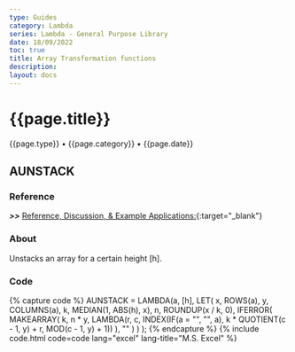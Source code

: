```yaml
---
type: Guides
category: Lambda
series: Lambda - General Purpose Library
date: 18/09/2022
toc: true
title: Array Transformation functions
description: 
layout: docs
---
```


# {{page.title}}
<time class="metadata" style="text-alstyleign:left"> {{page.type}} • {{page.category}} • {{page.date}}</time>

## AUNSTACK

### Reference

***>>*** [Reference, Discussion, & Example Applications:](https://www.mrexcel.com/board/threads/aunstack.1180037/){:target="_blank"}

### About

Unstacks an array for a certain height [h].

### Code

{% capture code %}
AUNSTACK = LAMBDA(a, [h],
    LET(
        x, ROWS(a),
        y, COLUMNS(a),
        k, MEDIAN(1, ABS(h), x),
        n, ROUNDUP(x / k, 0),
        IFERROR(
            MAKEARRAY(
                k,
                n * y,
                LAMBDA(r, c, INDEX(IF(a = "", "", a), k * QUOTIENT(c - 1, y) + r, MOD(c - 1, y) + 1))
            ),
            ""
        )
    )
);
{% endcapture %}
{% include code.html code=code lang="excel" lang-title="M.S. Excel" %}